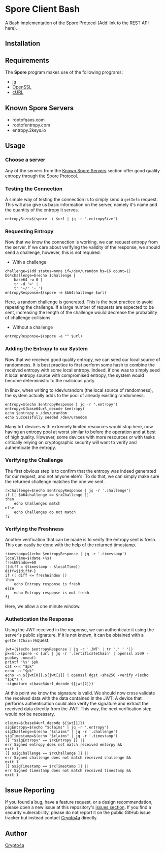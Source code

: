 # Spore Client Bash
A Bash implementation of the Spore Protocol (Add link to the REST API here).

## Installation

## Requirements
The **Spore** program makes use of the following programs:
- [jq](https://stedolan.github.io/jq/)
- [OpenSSL](https://www.openssl.org/)
- [cURL](https://curl.haxx.se/)

## Known Spore Servers<a name="known-spore-servers">
- rootofqaos.com
- rootofentropy.com
- entropy.2keys.io

## Usage
### Choose a server
Any of the servers from the [Known Spore Servers](#known-spore-servers) section offer good quality entropy through the Spore Protocol.

### Testing the Connection
A simple way of testing the connection is to simply send a `getInfo` request. This will also give us basic information on the server, namely it's name and the quantity of the entropy it serves.
```
entropySize=$(spore -i $url | jq -r '.entropySize')
```

### Requesting Entropy
Now that we know the connection is working, we can request entropy from the server. If we care about verifying the validity of the response, we should send a challenge, however, this is not required.

- With a challenge
```
challenge=$(dd status=none if=/dev/urandom bs=16 count=1)
b64challenge=$(echo $challenge | 
    base64 -w 0 | 
    tr -d '=' | 
    tr '+/' '-_')
entropyResponse=$(spore -e $b64challenge $url)
```
Here, a random challenge is generated. This is the best practice to avoid repeating the challenge. If a large number of requests are expected to be sent, increasing the length of the challenge would decrease the probability of challenge collisions.

- Without a challenge 
```
entropyResponse=$(spore -e "" $url)
```

### Adding the Entropy to our System
Now that we received good quality entropy, we can seed our local source of randomness. It is best practice to first perform some hash to combine the received entropy with some local entropy. Indeed, if one was to simply seed it local entropy source with compromised entropy, the system would become deterministic to the malicious party. 

In linux, when writing to /dev/urandom (the local source of randomness), the system actually adds to the pool of already existing randomness.
```
entropy=$(echo $entropyResponse | jq -r '.entropy')
entropy=$(base64url_decode $entropy)
echo $entropy > /dev/urandom
echo Successfully seeded /dev/urandom
```

Many IoT devices with extremely limited resources would stop here, now having an entropy pool at worst similar to before the operation and at best of high quality. However, some devices with more resources or with tasks critically relying on cryptographic security will want to verify and authenticate the entropy.

### Verifying the Challenge
The first obvious step is to confirm that the entropy was indeed generated for our request, and not anyone else's. To do that, we can simply make sure the returned challenge matches the one we sent.
```
rxChallenge=$(echo $entropyResponse | jq -r '.challenge')
if [[ $b64challenge == $rxChallenge ]]
then
    echo Challenges match
else
    echo Challenges do not match
fi
```

### Verifying the Freshness
Another verification that can be made is to verify the entropy sent is fresh. This can easily be done with the help of the returned timestamp.
```
timestamp=$(echo $entropyResponse | jq -r '.timestamp')
localTime=$(date +%s)
freshWindow=60
((diff = $timestamp - $localTime))
diff=${diff#-}
if (( diff <= freshWindow ))
then
    echo Entropy response is fresh
else
    echo Entropy response is not fresh
fi
```

Here, we allow a one minute window.

### Authetication the Response
Using the JWT received in the response, we can authenticate it using the server's public signature. If it is not known, it can be obtained with a `getCertChain` request.
```
jwt=($(echo $entropyResponse | jq -r '.JWT' | tr '.' ' '))
pk=$(./spore -c $url | jq -r '.certificateChain' | openssl x509 -pubkey -noout)
printf '%s' $pk
cat <<< "$pk"
echo -n "$pk"
echo -n ${jwt[0]}.${jwt[1]} | openssl dgst -sha256 -verify <(echo "$pk") \
-signature <(base64url_decode ${jwt[2]})
```

At this point we know the signature is valid. We should now cross validate the 
received data with the data contained in the JWT. A device that performs 
authentication could also verify the signature and extract the received data
directly from the JWT. This way, the next verification step would not be 
necessary.
```
claims=$(base64url_decode ${jwt[1]})
sigEntropy=$(echo "$claims" | jq -r '.entropy')
sigChallenge=$(echo "$claims" | jq -r '.challenge')
sigTimestamp=$(echo "$claims" | jq -r '.timestamp')
[[ "$sigEntropy" == $rxEntropy ]] || 
err Signed entropy does not match received entorpy && 
exit 1
[[ $sigChallenge == $rxChallenge ]] ||
err Signed challenge does not match received challenge &&
exit 1
[[ $sigTimestamp == $rxTimestamp ]] ||
err Signed timestamp does not match received timestamp &&
exit 1
```

## Issue Reporting
If you found a bug, have a feature request, or a design recommendation, please open a new issue at this repository's [issues section](https://github.com/crypto4a/spore-client-bash/issues). If you find a security vulnerablility, please do not report it on the public GitHub issue tracker but instead contact [Crypto4a](https://crypto4a.com/contact-crypto4a/) directly.

## Author
[Crypto4a](https://crypto4a.com/)
